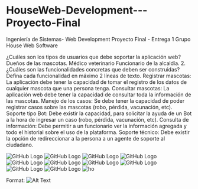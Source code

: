 # HouseWeb-Development---Proyecto-Final

Ingeniería de Sistemas- Web Development
Proyecto Final - Entrega 1
Grupo House Web Software
 
¿Cuáles son los tipos de usuarios que debe soportar la aplicación web?
Dueños de las mascotas.
Médico veterinario
Funcionario de la alcaldía.
     2.  ¿Cuáles son las funcionalidades concretas que deben ser construidas? Defina cada funcionalidad en máximo 2 líneas de texto.
Registrar mascotas: La aplicación debe tener la capacidad de tomar el registro de los datos de cualquier mascota que una persona tenga.
Consultar mascotas: La aplicación web debe tener la capacidad de consultar toda la información de las mascotas.
Manejo de los casos: Se debe tener la capacidad de poder registrar casos sobre las mascotas (robo, pérdida, vacunación, etc).
Soporte tipo Bot:  Debe existir la capacidad, para solicitar la ayuda de un Bot a la hora de ingresar un caso (robo, pérdida, vacunación, etc).
Consulta de información: Debe permitir a un funcionario ver la información agregada y todo el historial sobre el uso de la plataforma.
Soporte técnico: Debe existir la opción de redireccionar a la persona a un agente de soporte al ciudadano.

![GitHub Logo](https://i.ibb.co/jLgv3rV/D-casos-de-uso.png)
![GitHub Logo](https://ibb.co/X2Z3k3s)
![GitHub Logo](https://ibb.co/f2pNtJj)
![GitHub Logo](https://ibb.co/m9xFP4T)
![GitHub Logo](https://ibb.co/ynTZgnm)
![GitHub Logo](https://ibb.co/3zJJpZz)
![GitHub Logo](https://ibb.co/0VT4WZ7)
![GitHub Logo](https://ibb.co/Lg86f0v)
![GitHub Logo](https://ibb.co/YWdSL8T)
![GitHub Logo](https://ibb.co/5FqGzvy)
![ho](https://ibb.co/K9FjVrN)

Format: ![Alt Text](url)
